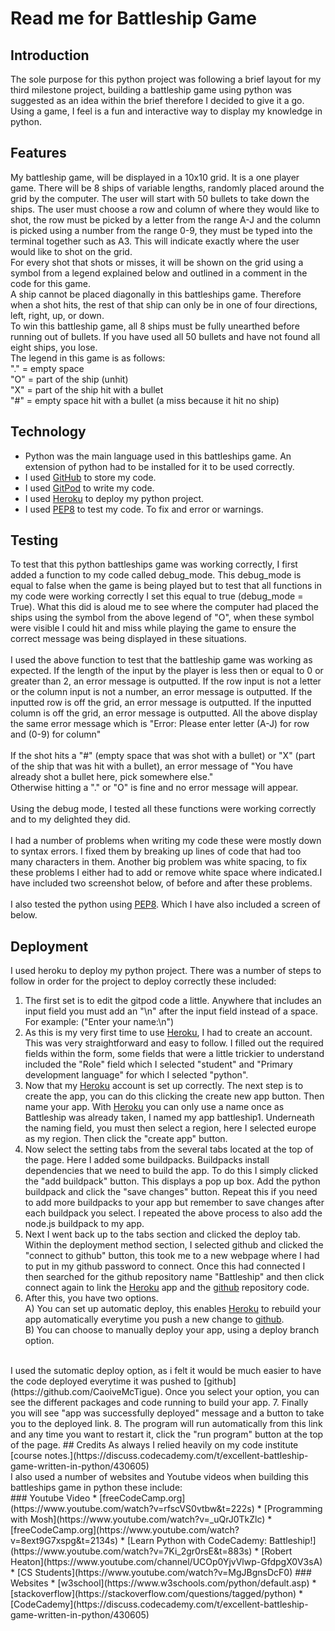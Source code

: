 # Read me for Battleship Game

## Introduction
The sole purpose for this python project was following a brief layout for my third milestone project, building a battleship game using python was suggested as an idea within the brief therefore I decided to give it a go.<br>
Using a game, I feel is a fun and interactive way to display my knowledge in python.

## Features
My battleship game, will be displayed in a 10x10 grid. It is a one player game. There will be 8 ships of variable lengths, randomly placed around the grid by the computer. The user will start with 50 bullets to take down the ships. The user must choose a row and column of where they would like to shot, the row must be picked by a letter from the range A-J and the column is picked using a number from the range 0-9, they must be typed into the terminal together such as A3. This will indicate exactly where the user would like to shot on the grid.<br>
For every shot that shots or misses, it will be shown on the grid using a symbol from a legend explained below and outlined in a comment in the code for this game.<br>
A ship cannot be placed diagonally in this battleships game. Therefore when a shot hits, the rest of that ship can only be in one of four directions, left, right, up, or down.<br>
To win this battleship game, all 8 ships must be fully unearthed before running out of bullets. If you have used all 50 bullets and have not found all eight ships, you lose.<br>
The legend in this game is as follows:<br>
"." = empty space<br>
"O" = part of the ship (unhit)<br>
"X" = part of the ship hit with a bullet<br>
"#" = empty space hit with a bullet (a miss because it hit no ship)<br>
## Technology
* Python was the main language used in this battleships game. An extension of python had to be installed for it to be used correctly.
* I used [GitHub](https://github.com/CaoiveMcTigue) to store my code.
* I used [GitPod](https://gitpod.io/workspaces) to write my code.
* I used [Heroku](https://dashboard.heroku.com/apps) to deploy my python project.
* I used [PEP8](http://pep8online.com/) to test my code. To fix and error or warnings. 
## Testing
To test that this python battleships game was working correctly, I first added a function to my code called debug_mode. This debug_mode is equal to false when the game is being played but to test that all functions in my code were working correctly I set this equal to true (debug_mode = True). What this did is aloud me to see where the computer had placed the ships using the symbol from the above legend of "O", when these symbol were visible I could hit and miss while playing the game to ensure the correct message was being displayed in these situations.<br>
<br>
I used the above function to test that the battleship game was working as expected. If the length of the input by the player is less then or equal to 0 or greater than 2, an error message is outputted. If the row input is not a letter or the column input is not a number, an error message is outputted. If the inputted row is off the grid, an error message is outputted. If the inputted column is off the grid, an error message is outputted. All the above display the same error message which is "Error: Please enter letter (A-J) for row and (0-9) for column"<br>
<br>
If the shot hits a "#" (empty space that was shot with a bullet) or "X" (part of the ship that was hit with a bullet), an error message of "You have already shot a bullet here, pick somewhere else."<br>
Otherwise hitting a "." or "O" is fine and no error message will appear.<br>
<br>
Using the debug mode, I tested all these functions were working correctly and to my delighted they did.<br>
<br>
I had a number of problems when writing my code these were mostly down to syntax errors. I fixed them by breaking up lines of code that had too many characters in them. Another big problem was white spacing, to fix these problems I either had to add or remove white space where indicated.I have included two screenshot below, of before and after these problems.<br>
<br>
I also tested the python using [PEP8](http://pep8online.com/). Which I have also included a screen of below.

## Deployment
I used heroku to deploy my python project. There was a number of steps to follow in order for the project to deploy correctly these included:<br>
1. The first set is to edit the gitpod code a little. Anywhere that includes an input field you must add an "\n" after the input field instead of a space.<br>
For example: ("Enter your name:\n")
2. As this is my very first time to use [Heroku](https://dashboard.heroku.com/apps), I had to create an account. This was very straightforward and easy to follow. I filled out the required fields within the form, some fields that were a little trickier to understand included the "Role" field which I selected "student" and "Primary development language" for which I selected "python".
3. Now that my [Heroku](https://dashboard.heroku.com/apps) account is set up correctly. The next step is to create the app, you can do this clicking the create new app button. Then name your app. With [Heroku](https://dashboard.heroku.com/apps) you can only use a name once as Battleship was already taken, I named my app battleship1. Underneath the naming field, you must then select a region, here I selected europe as my region. Then click the "create app" button.
4. Now select the setting tabs from the several tabs located at the top of the page. Here I added some buildpacks. Buildpacks install dependencies that we need to build the app. To do this I simply clicked the "add buildpack" button. This displays a pop up box. Add the python buildpack and click the "save changes" button. Repeat this if you need to add more buildpacks to your app but remember to save changes after each buildpack you select. I repeated the above process to also add the node.js buildpack to my app.
5. Next I went back up to the tabs section and clicked the deploy tab. Within the deployment method section, I selected github and clicked the "connect to github" button, this took me to a new webpage where I had to put in my github password to connect. Once this had connected I then searched for the github repository name "Battleship" and then click connect again to link the [Heroku](https://dashboard.heroku.com/apps) app and the [github](https://github.com/CaoiveMcTigue) repository code.
6. After this, you have two options.<br>
    A) You can set up automatic deploy, this enables [Heroku](https://dashboard.heroku.com/apps) to rebuild your app automatically everytime you push a new change to [github](https://github.com/CaoiveMcTigue).<br>
    B) You can choose to manually deploy your app, using a deploy branch option.<br>
<br>
I used the sutomatic deploy option, as i felt it would be much easier to have the code deployed everytime it was pushed to [github](https://github.com/CaoiveMcTigue). Once you select your option, you can see the different packages and code running to build your app.
7. Finally you will see "app was successfully deployed" message and a button to take you to the deployed link.
8. The program will run automatically from this link and any time you want to restart it, click the "run program" button at the top of the page.
## Credits
As always I relied heavily on my code institute [course notes.](https://discuss.codecademy.com/t/excellent-battleship-game-written-in-python/430605)<br>I also used a number of websites and Youtube videos when building this battleships game in python these include:<br>
### Youtube Video
* [freeCodeCamp.org](https://www.youtube.com/watch?v=rfscVS0vtbw&t=222s)
* [Programming with Mosh](https://www.youtube.com/watch?v=_uQrJ0TkZlc)
* [freeCodeCamp.org](https://www.youtube.com/watch?v=8ext9G7xspg&t=2134s)
* [Learn Python with CodeCademy: Battleship!](https://www.youtube.com/watch?v=7Ki_2gr0rsE&t=883s)
* [Robert Heaton](https://www.youtube.com/channel/UCOp0YjvVlwp-GfdpgX0V3sA)
* [CS Students](https://www.youtube.com/watch?v=MgJBgnsDcF0)
### Websites
* [w3school](https://www.w3schools.com/python/default.asp)
* [stackoverflow](https://stackoverflow.com/questions/tagged/python)
* [CodeCademy](https://discuss.codecademy.com/t/excellent-battleship-game-written-in-python/430605)

